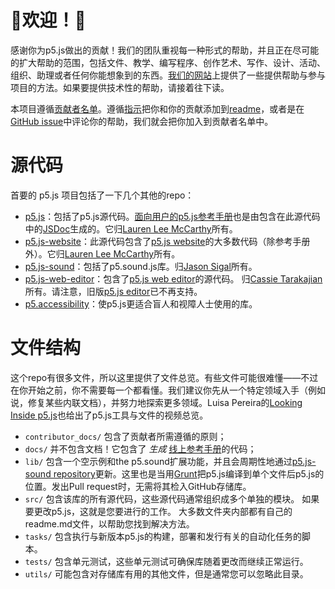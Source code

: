 # 🌸欢迎！🌺
感谢你为p5.js做出的贡献！我们的团队重视每一种形式的帮助，并且正在尽可能的扩大帮助的范围，包括文件、教学、编写程序、创作艺术、写作、设计、活动、组织、助理或者任何你能想象到的东西。[我们的网站](https://p5js.org/community/#contribute)上提供了一些提供帮助与参与项目的方法。如果要提供技术性的帮助，请接着往下读。

本项目遵循[贡献者名单](https://github.com/kentcdodds/all-contributors)。遵循[指示](https://github.com/processing/p5.js/issues/2309)把你和你的贡献添加到[readme](https://github.com/processing/p5.js/blob/master/README.md#contributors)，或者是在[GitHub issue](https://github.com/processing/p5.js/issues)中评论你的帮助，我们就会把你加入到贡献者名单中。

# 源代码

首要的 p5.js 项目包括了一下几个其他的repo：
- [p5.js](https://github.com/processing/p5.js)：包括了p5.js源代码。[面向用户的p5.js参考手册](https://p5js.org/reference/)也是由包含在此源代码中的[JSDoc](http://usejsdoc.org/)生成的。它归[Lauren Lee McCarthy](https://github.com/lmccart)所有。
- [p5.js-website](https://github.com/processing/p5.js-website)：此源代码包含了[p5.js website](http://p5js.org)的大多数代码（除参考手册外）。它归[Lauren Lee McCarthy](https://github.com/lmccart)所有。
- [p5.js-sound](https://github.com/processing/p5.js-sound)：包括了p5.sound.js库。归[Jason Sigal](https://github.com/therewasaguy)所有。
- [p5.js-web-editor](https://github.com/processing/p5.js-web-editor)：包含了[p5.js web editor](https://editor.p5js.org)的源代码。 归[Cassie Tarakajian](https://github.com/catarak)所有。请注意，旧版[p5.js editor](https://github.com/processing/p5.js-editor)已不再支持。
- [p5.accessibility](https://github.com/processing/p5.accessibility)：使p5.js更适合盲人和视障人士使用的库。

# 文件结构

这个repo有很多文件，所以这里提供了文件总览。有些文件可能很难懂——不过在你开始之前，你不需要每一个都看懂。我们建议你先从一个特定领域入手（例如说，修复某些内联文档），并努力地探索更多领域。Luisa Pereira的[Looking Inside p5.js](http://www.luisapereira.net/teaching/looking-inside-p5/)也给出了p5.js工具与文件的视频总览。

- `contributor_docs/` 包含了贡献者所需遵循的原则；
- `docs/` 并不包含文档！它包含了 _*生成*_ [线上参考手册](https://p5js.org/reference/)的代码；
- `lib/` 包含一个空示例和the p5.sound扩展功能，并且会周期性地通过[p5.js-sound repository](https://github.com/processing/p5.js-sound)更新。这里也是当用[Grunt](https://gruntjs.com/)把p5.js编译到单个文件后p5.js的位置。发出Pull request时，无需将其检入GitHub存储库。
- `src/` 包含该库的所有源代码，这些源代码通常组织成多个单独的模块。 如果要更改p5.js，这就是您要进行的工作。 大多数文件夹内部都有自己的readme.md文件，以帮助您找到解决方法。
- `tasks/` 包含执行与新版本p5.js的构建，部署和发行有关的自动化任务的脚本。
- `tests/` 包含单元测试，这些单元测试可确保库随着更改而继续正常运行。
- `utils/` 可能包含对存储库有用的其他文件，但是通常您可以忽略此目录。
